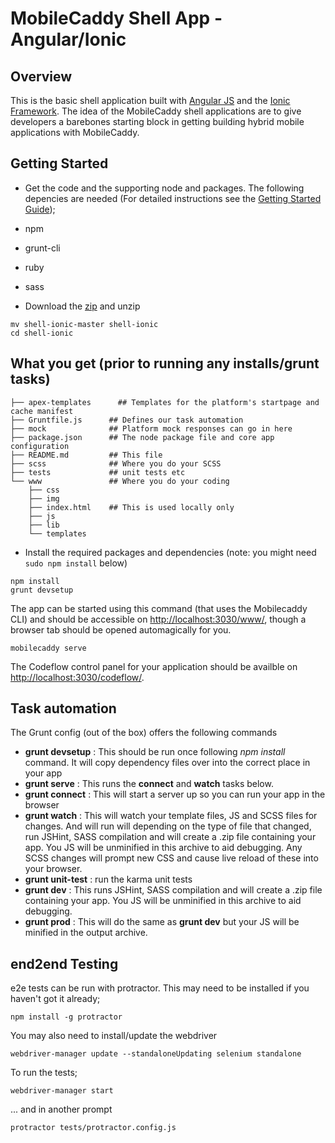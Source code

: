 # MobileCaddy Shell App - Angular/Ionic

## Overview

This is the basic shell application built with [Angular JS](https://angularjs.org/) and the [Ionic Framework](http://ionicframework.com). The idea of the MobileCaddy shell applications are to give developers a barebones starting block in getting building hybrid mobile applications with MobileCaddy.

## Getting Started

* Get the code and the supporting node and packages. The following depencies are needed (For detailed instructions see the [Getting Started Guide](http://developer.mobilecaddy.net/docs));
 * npm
 * grunt-cli
 * ruby
 * sass


* Download the [zip](https://github.com/MobileCaddy/shell-ionic/archive/master.zip) and unzip

```
mv shell-ionic-master shell-ionic
cd shell-ionic
```

## What you get (prior to running any installs/grunt tasks)

```
├── apex-templates		## Templates for the platform's startpage and cache manifest
├── Gruntfile.js      ## Defines our task automation
├── mock              ## Platform mock responses can go in here
├── package.json      ## The node package file and core app configuration
├── README.md         ## This file
├── scss              ## Where you do your SCSS
├── tests             ## unit tests etc
└── www               ## Where you do your coding
    ├── css
    ├── img
    ├── index.html    ## This is used locally only
    ├── js
    ├── lib
    └── templates
```

* Install the required packages and dependencies (note: you might need `sudo npm install` below)

```
npm install
grunt devsetup
```

The app can be started using this command (that uses the Mobilecaddy CLI) and should be accessible on [http://localhost:3030/www/](http://localhost:3030/www/), though a browser tab should be opened automagically for you.

```
mobilecaddy serve
```

The Codeflow control panel for your application should be availble on [http://localhost:3030/codeflow/](http://localhost:3030/codeflow/).


## Task automation

The Grunt config (out of the box) offers the following commands

* **grunt devsetup** : This should be run once following _npm install_ command. It will copy dependency files over into the correct place in your app
* **grunt serve** : This runs the **connect** and **watch** tasks below.
* **grunt connect** : This will start a server up so you can run your app in the browser
* **grunt watch** : This will watch your template files, JS and SCSS files for changes. And will run will depending on the type of file that changed, run JSHint, SASS compilation and will create a .zip file containing your app. You JS will be unminified in this archive to aid debugging. Any SCSS changes will prompt new CSS and cause live reload of these into your browser.
* **grunt unit-test** : run the karma unit tests
* **grunt dev** : This runs JSHint, SASS compilation and will create a .zip file containing your app. You JS will be unminified in this archive to aid debugging.
* **grunt prod** : This will do the same as **grunt dev** but your JS will be minified in the output archive.

## end2end Testing

e2e tests can be run with protractor. This may need to be installed if you haven't got it already;

```
npm install -g protractor
```

You may also need to install/update the webdriver

```
webdriver-manager update --standaloneUpdating selenium standalone
```

To run the tests;

```
webdriver-manager start
```
... and in another prompt
```
protractor tests/protractor.config.js
```